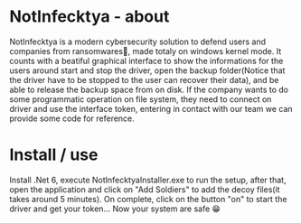 # NotInfecktya - about

NotInfecktya is a modern cybersecurity solution to defend users and companies from ransomwares👾, made totaly on windows kernel mode.
It counts with a beatiful graphical interface to show the informations for the users around start and stop the driver, open the backup 
folder(Notice that the driver have to be stopped to the user can recover their data), and be able to release the backup space from on disk.
If the company wants to do some programmatic operation on file system, they need to connect on driver and use the interface token, entering in
contact with our team we can provide some code for reference.

# Install / use

Install .Net 6, execute NotInfecktyaInstaller.exe to run the setup, after that, open the application and click on "Add Soldiers" to add the decoy files(it takes around 5 minutes).
On complete, click on the button "on" to start the driver and get your token... Now your system are safe 😁
